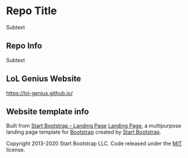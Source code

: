 # Repo Title
Subtext

## Repo Info
Subtext

## LoL Genius Website
https://lol-genius.github.io/

## Website template info
Built from [Start Bootstrap - Landing Page](https://startbootstrap.com/theme/landing-page/)
[Landing Page](https://startbootstrap.com/theme/landing-page/), a multipurpose landing page template for [Bootstrap](https://getbootstrap.com/) created by [Start Bootstrap](https://startbootstrap.com/).

Copyright 2013-2020 Start Bootstrap LLC. Code released under the [MIT](https://github.com/StartBootstrap/startbootstrap-landing-page/blob/gh-pages/LICENSE) license.

